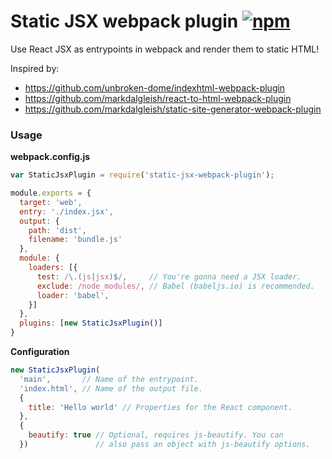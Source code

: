 # Static JSX webpack plugin [![npm](https://img.shields.io/npm/v/static-jsx-webpack-plugin.svg?style=flat-square)](https://www.npmjs.com/package/static-jsx-webpack-plugin)

Use React JSX as entrypoints in webpack and render them to static HTML!

Inspired by:

* https://github.com/unbroken-dome/indexhtml-webpack-plugin
* https://github.com/markdalgleish/react-to-html-webpack-plugin
* https://github.com/markdalgleish/static-site-generator-webpack-plugin

### Usage

**webpack.config.js**

```javascript
var StaticJsxPlugin = require('static-jsx-webpack-plugin');

module.exports = {
  target: 'web',
  entry: './index.jsx',
  output: {
    path: 'dist',
    filename: 'bundle.js'
  },
  module: {
    loaders: [{
      test: /\.(js|jsx)$/,     // You're gonna need a JSX loader.
      exclude: /node_modules/, // Babel (babeljs.io) is recommended.
      loader: 'babel',
    }]
  },
  plugins: [new StaticJsxPlugin()]
}
```

**Configuration**

```javascript
new StaticJsxPlugin(
  'main',       // Name of the entrypoint.
  'index.html', // Name of the output file.
  {
    title: 'Hello world' // Properties for the React component.
  },
  {
    beautify: true // Optional, requires js-beautify. You can
  })               // also pass an object with js-beautify options.
```
